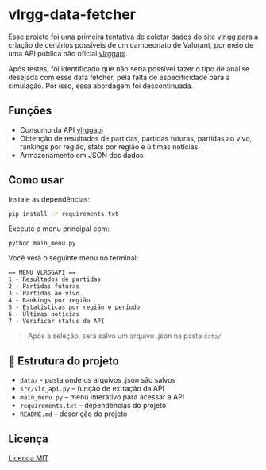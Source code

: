 ﻿# vlrgg-data-fetcher
Esse projeto foi uma primeira tentativa de coletar dados do site [vlr.gg](https://www.vlr.gg) para a criação de cenários possíveis de um campeonato de Valorant, por meio de uma API pública não oficial [vlrggapi](https://github.com/axsddlr/vlrggapi).

Após testes, foi identificado que não seria possível fazer o tipo de análise desejada com esse data fetcher, pela falta de especificidade para a simulação. Por isso, essa abordagem foi descontinuada.

## Funções 
- Consumo da API [vlrggapi](https://github.com/axsddlr/vlrggapi)
- Obtenção de resultados de partidas, partidas futuras, partidas ao vivo, rankings por região, stats por região e últimas notícias
- Armazenamento em JSON dos dados

## Como usar
Instale as dependências:

```bash
pip install -r requirements.txt
```

Execute o menu principal com:
```
python main_menu.py
```

Você verá o seguinte menu no terminal:
```
== MENU VLRGGAPI ==
1 - Resultados de partidas
2 - Partidas futuras
3 - Partidas ao vivo
4 - Rankings por região
5 - Estatísticas por região e período
6 - Últimas notícias
7 - Verificar status da API
```
> Após a seleção, será salvo um arquivo .json na pasta `data/`

## 📁 Estrutura do projeto
- `data/` - pasta onde os arquivos .json são salvos
- `src/vlr_api.py` – função de extração da API
- `main_menu.py` – menu interativo para acessar a API
- `requirements.txt` – dependências do projeto
- `README.md` – descrição do projeto

## Licença
[Licença MIT](LICENSE)
